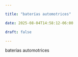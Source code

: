 ```yaml
---

title: "baterías automotrices"

date: 2025-08-04T14:58:12-06:00

draft: false

---
```

baterías automotrices

